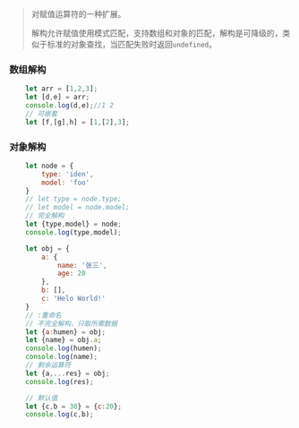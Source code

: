 > 对赋值运算符的一种扩展。
>
> 解构允许赋值使用模式匹配，支持数组和对象的匹配，解构是可降级的，类似于标准的对象查找，当匹配失败时返回`undefined`。

### 数组解构

```javascript
    let arr = [1,2,3];
    let [d,e] = arr;
    console.log(d,e);//1 2
    // 可嵌套
    let [f,[g],h] = [1,[2],3];
```

### 对象解构

```javascript
    let node = {
        type: 'iden',
        model: 'foo'
    }
    // let type = node.type;
    // let model = node.model;
    // 完全解构
    let {type,model} = node;
    console.log(type,model);

    let obj = {
        a: {
            name: '张三',
            age: 20
        },
        b: [],
        c: 'Helo World!'
    }
    // :重命名
    // 不完全解构，只取所需数据
    let {a:humen} = obj;
    let {name} = obj.a;
    console.log(humen);
    console.log(name);
    // 剩余运算符
    let {a,...res} = obj;
    console.log(res);

    // 默认值
    let {c,b = 30} = {c:20};
    console.log(c,b);
```

